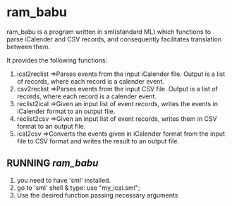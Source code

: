 # ram_babu

ram_babu is a program written in sml(standard ML) which functions to parse iCalender and CSV records, and consequently facilitates translation between them.

It provides the following functions:
1. ical2reclist
</t>=>Parses events from the input iCalender file. Output is a list of records, where each record is a calender event.
2. csv2reclist
</t>=>Parses events from the input CSV file. Output is a list of records, where each record is a calender event.
3. reclist2ical
</t>=>Given an input list of event records, writes the events in iCalender format to an output file.
4. reclist2csv
</t>=>Given an input list of event records, writes them in CSV format to an output file.
5. ical2csv
</t>=>Converts the events given in iCalender format from the input file to CSV format and writes the result to an output file.

RUNNING <i>ram_babu</i>
---

1. you need to have 'sml' installed. 
2. go to 'sml' shell & type: use "my_ical.sml";
3. Use the desired function passing necessary arguments
